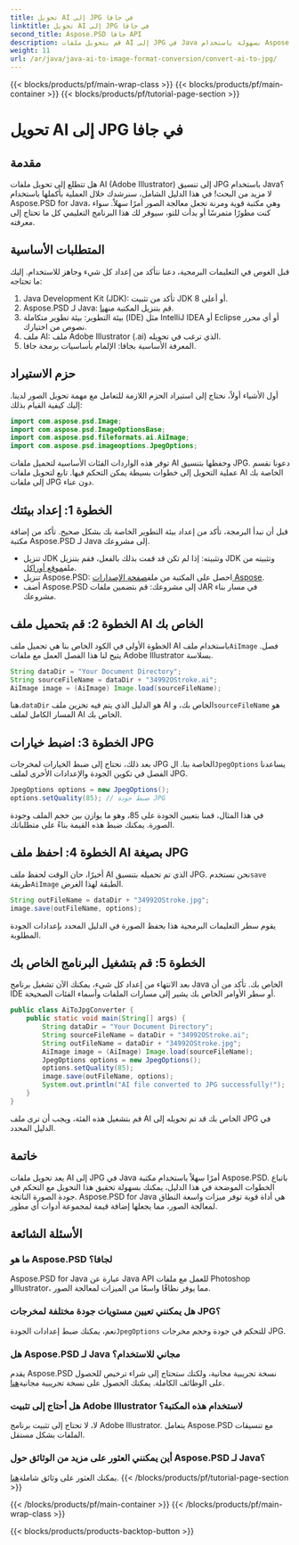 ```yaml
---
title: تحويل AI إلى JPG في جافا
linktitle: تحويل AI إلى JPG في جافا
second_title: Aspose.PSD جافا API
description: قم بتحويل ملفات AI إلى JPG في Java بسهولة باستخدام Aspose.PSD. اتبع دليلنا خطوة بخطوة لتحويل الصور بجودة عالية.
weight: 11
url: /ar/java/java-ai-to-image-format-conversion/convert-ai-to-jpg/
---
```


{{< blocks/products/pf/main-wrap-class >}}
{{< blocks/products/pf/main-container >}}
{{< blocks/products/pf/tutorial-page-section >}}

# تحويل AI إلى JPG في جافا

## مقدمة
هل تتطلع إلى تحويل ملفات AI (Adobe Illustrator) إلى تنسيق JPG باستخدام Java؟ لا مزيد من البحث! في هذا الدليل الشامل، سنرشدك خلال العملية بأكملها باستخدام Aspose.PSD for Java، وهي مكتبة قوية ومرنة تجعل معالجة الصور أمرًا سهلاً. سواء كنت مطورًا متمرسًا أو بدأت للتو، سيوفر لك هذا البرنامج التعليمي كل ما تحتاج إلى معرفته.
## المتطلبات الأساسية
قبل الغوص في التعليمات البرمجية، دعنا نتأكد من إعداد كل شيء وجاهز للاستخدام. إليك ما تحتاجه:
1. Java Development Kit (JDK): تأكد من تثبيت JDK 8 أو أعلى.
2.  Aspose.PSD لـ Java: قم بتنزيل المكتبة من[هنا](https://releases.aspose.com/psd/java/).
3. بيئة التطوير: بيئة تطوير متكاملة (IDE) مثل IntelliJ IDEA أو Eclipse أو أي محرر نصوص من اختيارك.
4. ملف AI: ملف Adobe Illustrator (.ai) الذي ترغب في تحويله.
5. المعرفة الأساسية بجافا: الإلمام بأساسيات برمجة جافا.
## حزم الاستيراد
أول الأشياء أولاً، نحتاج إلى استيراد الحزم اللازمة للتعامل مع مهمة تحويل الصور لدينا. إليك كيفية القيام بذلك:
```java
import com.aspose.psd.Image;
import com.aspose.psd.ImageOptionsBase;
import com.aspose.psd.fileformats.ai.AiImage;
import com.aspose.psd.imageoptions.JpegOptions;
```
توفر هذه الواردات الفئات الأساسية لتحميل ملفات AI وحفظها بتنسيق JPG.
دعونا نقسم عملية التحويل إلى خطوات بسيطة يمكن التحكم فيها. تابع لتحويل ملفات AI الخاصة بك إلى ملفات JPG دون عناء.
## الخطوة 1: إعداد بيئتك
قبل أن نبدأ البرمجة، تأكد من إعداد بيئة التطوير الخاصة بك بشكل صحيح. تأكد من إضافة مكتبة Aspose.PSD لـ Java إلى مشروعك.
-  تنزيل JDK وتثبيته: إذا لم تكن قد قمت بذلك بالفعل، فقم بتنزيل JDK وتثبيته من ملف[موقع أوراكل](https://www.oracle.com/java/technologies/javase-downloads.html).
-  تنزيل Aspose.PSD: احصل على المكتبة من ملف[صفحة الإصدارات Aspose](https://releases.aspose.com/psd/java/).
- أضف Aspose.PSD إلى مشروعك: قم بتضمين ملفات JAR في مسار بناء مشروعك.
## الخطوة 2: قم بتحميل ملف AI الخاص بك
الخطوة الأولى في الكود الخاص بنا هي تحميل ملف AI باستخدام ملف`AiImage` فصل. يتيح لنا هذا الفصل العمل مع ملفات Adobe Illustrator بسلاسة.
```java
String dataDir = "Your Document Directory";
String sourceFileName = dataDir + "34992OStroke.ai";
AiImage image = (AiImage) Image.load(sourceFileName);
```
 هنا،`dataDir` هو الدليل الذي يتم فيه تخزين ملف AI الخاص بك، و`sourceFileName` هو المسار الكامل لملف AI الخاص بك.
## الخطوة 3: اضبط خيارات JPG
 بعد ذلك، نحتاج إلى ضبط الخيارات لمخرجات JPG الخاصة بنا. ال`JpegOptions` يساعدنا الفصل في تكوين الجودة والإعدادات الأخرى لملف JPG.
```java
JpegOptions options = new JpegOptions();
options.setQuality(85); // ضبط جودة JPG
```
في هذا المثال، قمنا بتعيين الجودة على 85، وهو ما يوازن بين حجم الملف وجودة الصورة. يمكنك ضبط هذه القيمة بناءً على متطلباتك.
## الخطوة 4: احفظ ملف AI بصيغة JPG
 أخيرًا، حان الوقت لحفظ ملف AI الذي تم تحميله بتنسيق JPG. نحن نستخدم`save` طريقة`AiImage` الطبقة لهذا الغرض.
```java
String outFileName = dataDir + "34992OStroke.jpg";
image.save(outFileName, options);
```
يقوم سطر التعليمات البرمجية هذا بحفظ الصورة في الدليل المحدد بإعدادات الجودة المطلوبة.
## الخطوة 5: قم بتشغيل البرنامج الخاص بك
بعد الانتهاء من إعداد كل شيء، يمكنك الآن تشغيل برنامج Java الخاص بك. تأكد من أن IDE أو سطر الأوامر الخاص بك يشير إلى مسارات الملفات وأسماء الفئات الصحيحة.
```java
public class AiToJpgConverter {
    public static void main(String[] args) {
        String dataDir = "Your Document Directory";
        String sourceFileName = dataDir + "34992OStroke.ai";
        String outFileName = dataDir + "34992OStroke.jpg";
        AiImage image = (AiImage) Image.load(sourceFileName);
        JpegOptions options = new JpegOptions();
        options.setQuality(85);
        image.save(outFileName, options);
        System.out.println("AI file converted to JPG successfully!");
    }
}
```
قم بتشغيل هذه الفئة، ويجب أن ترى ملف AI الخاص بك قد تم تحويله إلى JPG في الدليل المحدد.
## خاتمة
يعد تحويل ملفات AI إلى JPG في Java أمرًا سهلاً باستخدام مكتبة Aspose.PSD. باتباع الخطوات الموضحة في هذا الدليل، يمكنك بسهولة تحقيق هذا التحويل مع التحكم في جودة الصورة الناتجة. Aspose.PSD for Java هي أداة قوية توفر ميزات واسعة النطاق لمعالجة الصور، مما يجعلها إضافة قيمة لمجموعة أدوات أي مطور.
## الأسئلة الشائعة
### ما هو Aspose.PSD لجافا؟
Aspose.PSD for Java عبارة عن Java API للعمل مع ملفات Photoshop وIllustrator، مما يوفر نطاقًا واسعًا من الميزات لمعالجة الصور.
### هل يمكنني تعيين مستويات جودة مختلفة لمخرجات JPG؟
 نعم، يمكنك ضبط إعدادات الجودة`JpegOptions` للتحكم في جودة وحجم مخرجات JPG.
### هل Aspose.PSD لـ Java مجاني للاستخدام؟
يقدم Aspose.PSD نسخة تجريبية مجانية، ولكنك ستحتاج إلى شراء ترخيص للحصول على الوظائف الكاملة. يمكنك الحصول على نسخة تجريبية مجانية[هنا](https://releases.aspose.com/).
### هل أحتاج إلى تثبيت Adobe Illustrator لاستخدام هذه المكتبة؟
لا، لا تحتاج إلى تثبيت برنامج Adobe Illustrator. يتعامل Aspose.PSD مع تنسيقات الملفات بشكل مستقل.
### أين يمكنني العثور على مزيد من الوثائق حول Aspose.PSD لـ Java؟
 يمكنك العثور على وثائق شاملة[هنا](https://reference.aspose.com/psd/java/).
{{< /blocks/products/pf/tutorial-page-section >}}

{{< /blocks/products/pf/main-container >}}
{{< /blocks/products/pf/main-wrap-class >}}

{{< blocks/products/products-backtop-button >}}
